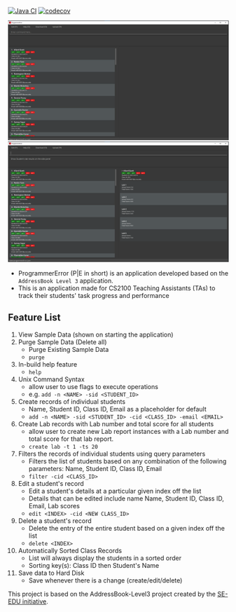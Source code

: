 [![Java CI](https://github.com/AY2122S1-CS2103-F09-3/tp/actions/workflows/gradle.yml/badge.svg?branch=master)](https://github.com/AY2122S1-CS2103-F09-3/tp/actions)
[![codecov](https://codecov.io/gh/AY2122S1-CS2103-F09-3/tp/branch/master/graph/badge.svg?token=KLKGJOEN9F)](https://codecov.io/gh/AY2122S1-CS2103-F09-3/tp)

![Ui](docs/images/Ui.png)
![Ui](docs/images/Ui2.png)

* ProgrammerError (P|E in short) is an application developed based on the `AddressBook Level 3` application.
* This is an application made for CS2100 Teaching Assistants (TAs) to track their students' task progress and performance

## Feature List

1. View Sample Data (shown on starting the application)
2. Purge Sample Data (Delete all)
    - Purge Existing Sample Data
    - `purge`
3. In-build help feature
    - `help`
4. Unix Command Syntax
    - allow user to use flags to execute operations
    - e.g. `add -n <NAME> -sid <STUDENT_ID>`
5. Create records of individual students
    - Name, Student ID, Class ID, Email as a placeholder for default
    - `add -n <NAME> -sid <STUDENT_ID> -cid <CLASS_ID> -email <EMAIL>`
6. Create Lab records with Lab number and total score for all students
   - allow user to create new Lab report instances with a Lab number and total score for that lab report. 
   - `create lab -t 1 -ts 20`
7. Filters the records of individual students using query parameters
    - Filters the list of students based on any combination of the following parameters: Name, Student ID, Class ID, Email
    - `filter -cid <CLASS_ID>`
8. Edit a student's record
    - Edit a student's details at a particular given index off the list
    - Details that can be edited include name Name, Student ID, Class ID, Email, Lab scores
    - `edit <INDEX> -cid <NEW CLASS_ID>`
10. Delete a student's record
     - Delete the entry of the entire student based on a given index off the list
     - `delete <INDEX>`
11. Automatically Sorted Class Records
     - List will always display the students in a sorted order
     - Sorting key(s): Class ID then Student's Name
12. Save data to Hard Disk
    - Save whenever there is a change (create/edit/delete)

This project is based on the AddressBook-Level3 project created by the [SE-EDU initiative](https://se-education.org).
